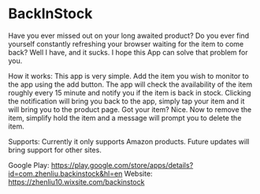# BackInStock

Have you ever missed out on your long awaited product? Do you ever find yourself constantly refreshing your browser waiting for the item to come back? Well I have, and it sucks. I hope this App can solve that problem for you.

How it works:
This app is very simple. Add the item you wish to monitor to the app using the add button. The app will check the availability of the item roughly every 15 minute and notify you if the item is back in stock. Clicking the notification will bring you back to the app, simply tap your item and it will bring you to the product page. Got your item? Nice. Now to remove the item, simplify hold the item and a message will prompt you to delete the item. 

Supports:
Currently it only supports Amazon products. Future updates will bring support for other sites.

Google Play: https://play.google.com/store/apps/details?id=com.zhenliu.backinstock&hl=en
Website: https://zhenliu10.wixsite.com/backinstock
